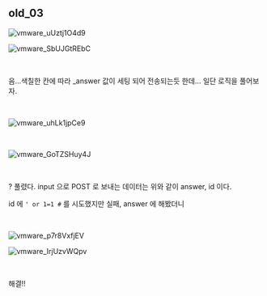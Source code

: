## old_03

![vmware_uUztj1O4d9](https://user-images.githubusercontent.com/79683414/142836028-d3ef1575-79f0-45c1-9223-43752e9555a4.png)



![vmware_SbUJGtREbC](https://user-images.githubusercontent.com/79683414/142836057-0c4a4726-d446-48f5-8c54-eb438194e033.png)

<br>

음...색칠한 칸에 따라 _answer 값이 세팅 되어 전송되는듯 한데... 일단 로직을 풀어보자.

<br>

![vmware_uhLk1jpCe9](https://user-images.githubusercontent.com/79683414/143677446-d1240777-fc22-4f91-b006-b42812f53315.png)

<br>

![vmware_GoTZSHuy4J](https://user-images.githubusercontent.com/79683414/143677454-e7932afb-2032-464b-8e7b-b34a65421d17.png)

<br>

? 풀렸다. input 으로 POST 로 보내는 데이터는 위와 같이 answer, id 이다.

id 에 ` ' or 1=1 # ` 를 시도했지만 실패, answer 에 해봤더니

<br>

![vmware_p7r8VxfjEV](https://user-images.githubusercontent.com/79683414/143677491-1dee103d-11e8-4455-9d71-de2d18b7ce24.png)

![vmware_IrjUzvWQpv](https://user-images.githubusercontent.com/79683414/143677528-ae5f493d-2ef5-473e-816e-848d89ef7b89.png)

<br>

해결!!
